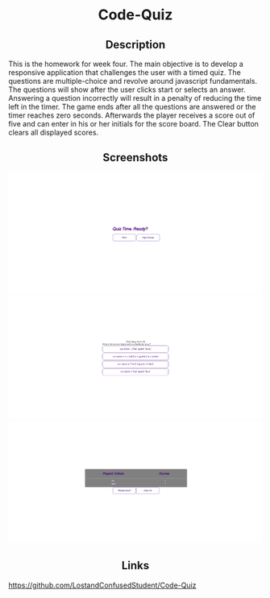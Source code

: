 # <div align="center">Code-Quiz</div>

## <div align="center">Description</div>

This is the homework for week four. The main objective is to develop a responsive application that challenges the user with a timed quiz. The questions are multiple-choice and revolve around javascript fundamentals. The questions will show after the user clicks start or selects an answer. Answering a question incorrectly will result in a penalty of reducing the time left in the timer. The game ends after all the questions are answered or the timer reaches zero seconds. Afterwards the player receives a score out of five and can enter in his or her initials for the score board. The Clear button clears all displayed scores.

## <div align="center">Screenshots</div>

![Start](assets/Start.png)
![Quiz](assets/Quiz.png)
![GameOver](assets/GameOver.png)

## <div align="center">Links</div>

https://github.com/LostandConfusedStudent/Code-Quiz
